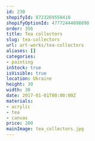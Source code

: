 ```yaml
---
id: 230
shopifyId: 8723269550410
shopifyOptionId: 47772444098890
order: 356
title: Tea collectors
slug: tea-collectors
url: art-works/tea-collectors
aliases: []
categories:
- painting
inStock: true
isVisible: true
location: Ukraine
height: 30
width: 30
date: 2017-01-01T00:00:00Z
materials:
- acrylic
- tea
- canvas
price: 200
mainImage: tea_collectors.jpg
---
```

